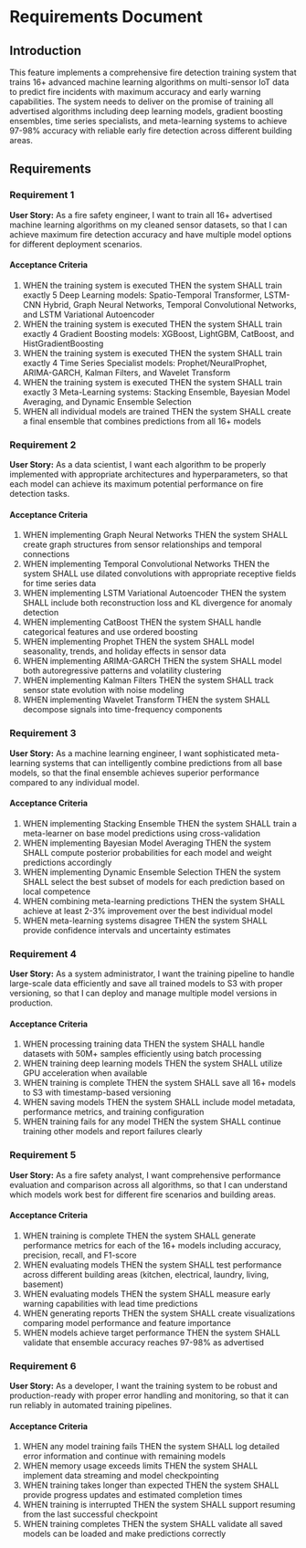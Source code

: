 # Requirements Document

## Introduction

This feature implements a comprehensive fire detection training system that trains 16+ advanced machine learning algorithms on multi-sensor IoT data to predict fire incidents with maximum accuracy and early warning capabilities. The system needs to deliver on the promise of training all advertised algorithms including deep learning models, gradient boosting ensembles, time series specialists, and meta-learning systems to achieve 97-98% accuracy with reliable early fire detection across different building areas.

## Requirements

### Requirement 1

**User Story:** As a fire safety engineer, I want to train all 16+ advertised machine learning algorithms on my cleaned sensor datasets, so that I can achieve maximum fire detection accuracy and have multiple model options for different deployment scenarios.

#### Acceptance Criteria

1. WHEN the training system is executed THEN the system SHALL train exactly 5 Deep Learning models: Spatio-Temporal Transformer, LSTM-CNN Hybrid, Graph Neural Networks, Temporal Convolutional Networks, and LSTM Variational Autoencoder
2. WHEN the training system is executed THEN the system SHALL train exactly 4 Gradient Boosting models: XGBoost, LightGBM, CatBoost, and HistGradientBoosting
3. WHEN the training system is executed THEN the system SHALL train exactly 4 Time Series Specialist models: Prophet/NeuralProphet, ARIMA-GARCH, Kalman Filters, and Wavelet Transform
4. WHEN the training system is executed THEN the system SHALL train exactly 3 Meta-Learning systems: Stacking Ensemble, Bayesian Model Averaging, and Dynamic Ensemble Selection
5. WHEN all individual models are trained THEN the system SHALL create a final ensemble that combines predictions from all 16+ models

### Requirement 2

**User Story:** As a data scientist, I want each algorithm to be properly implemented with appropriate architectures and hyperparameters, so that each model can achieve its maximum potential performance on fire detection tasks.

#### Acceptance Criteria

1. WHEN implementing Graph Neural Networks THEN the system SHALL create graph structures from sensor relationships and temporal connections
2. WHEN implementing Temporal Convolutional Networks THEN the system SHALL use dilated convolutions with appropriate receptive fields for time series data
3. WHEN implementing LSTM Variational Autoencoder THEN the system SHALL include both reconstruction loss and KL divergence for anomaly detection
4. WHEN implementing CatBoost THEN the system SHALL handle categorical features and use ordered boosting
5. WHEN implementing Prophet THEN the system SHALL model seasonality, trends, and holiday effects in sensor data
6. WHEN implementing ARIMA-GARCH THEN the system SHALL model both autoregressive patterns and volatility clustering
7. WHEN implementing Kalman Filters THEN the system SHALL track sensor state evolution with noise modeling
8. WHEN implementing Wavelet Transform THEN the system SHALL decompose signals into time-frequency components

### Requirement 3

**User Story:** As a machine learning engineer, I want sophisticated meta-learning systems that can intelligently combine predictions from all base models, so that the final ensemble achieves superior performance compared to any individual model.

#### Acceptance Criteria

1. WHEN implementing Stacking Ensemble THEN the system SHALL train a meta-learner on base model predictions using cross-validation
2. WHEN implementing Bayesian Model Averaging THEN the system SHALL compute posterior probabilities for each model and weight predictions accordingly
3. WHEN implementing Dynamic Ensemble Selection THEN the system SHALL select the best subset of models for each prediction based on local competence
4. WHEN combining meta-learning predictions THEN the system SHALL achieve at least 2-3% improvement over the best individual model
5. WHEN meta-learning systems disagree THEN the system SHALL provide confidence intervals and uncertainty estimates

### Requirement 4

**User Story:** As a system administrator, I want the training pipeline to handle large-scale data efficiently and save all trained models to S3 with proper versioning, so that I can deploy and manage multiple model versions in production.

#### Acceptance Criteria

1. WHEN processing training data THEN the system SHALL handle datasets with 50M+ samples efficiently using batch processing
2. WHEN training deep learning models THEN the system SHALL utilize GPU acceleration when available
3. WHEN training is complete THEN the system SHALL save all 16+ models to S3 with timestamp-based versioning
4. WHEN saving models THEN the system SHALL include model metadata, performance metrics, and training configuration
5. WHEN training fails for any model THEN the system SHALL continue training other models and report failures clearly

### Requirement 5

**User Story:** As a fire safety analyst, I want comprehensive performance evaluation and comparison across all algorithms, so that I can understand which models work best for different fire scenarios and building areas.

#### Acceptance Criteria

1. WHEN training is complete THEN the system SHALL generate performance metrics for each of the 16+ models including accuracy, precision, recall, and F1-score
2. WHEN evaluating models THEN the system SHALL test performance across different building areas (kitchen, electrical, laundry, living, basement)
3. WHEN evaluating models THEN the system SHALL measure early warning capabilities with lead time predictions
4. WHEN generating reports THEN the system SHALL create visualizations comparing model performance and feature importance
5. WHEN models achieve target performance THEN the system SHALL validate that ensemble accuracy reaches 97-98% as advertised

### Requirement 6

**User Story:** As a developer, I want the training system to be robust and production-ready with proper error handling and monitoring, so that it can run reliably in automated training pipelines.

#### Acceptance Criteria

1. WHEN any model training fails THEN the system SHALL log detailed error information and continue with remaining models
2. WHEN memory usage exceeds limits THEN the system SHALL implement data streaming and model checkpointing
3. WHEN training takes longer than expected THEN the system SHALL provide progress updates and estimated completion times
4. WHEN training is interrupted THEN the system SHALL support resuming from the last successful checkpoint
5. WHEN training completes THEN the system SHALL validate all saved models can be loaded and make predictions correctly